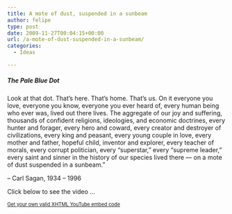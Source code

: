 ```yaml
---
title: A mote of dust, suspended in a sunbeam
author: felipe
type: post
date: 2009-11-27T00:04:15+00:00
url: /a-mote-of-dust-suspended-in-a-sunbeam/
categories:
  - Ideas

---
```

##### The Pale Blue Dot

Look at that dot. That&#8217;s here. That&#8217;s home. That&#8217;s us. On it everyone you love, everyone you know, everyone you ever heard of, every human being who ever was, lived out there lives. The aggregate of our joy and suffering, thousands of confident religions, ideologies, and economic doctrines, every hunter and forager, every hero and coward, every creator and destroyer of civilizations, every king and peasant, every young couple in love, every mother and father, hopeful child, inventor and explorer, every teacher of morals, every corrupt politician, every &#8220;superstar,&#8221; every &#8220;supreme leader,&#8221; every saint and sinner in the history of our species lived there &#8212; on a mote of dust suspended in a sunbeam.&#8221;

&#8211; Carl Sagan, 1934 &#8211; 1996

Click below to see the video &#8230;
  
<!--more-->


  


<div style="font-size: 0.8em">
  <a href="http://www.tools4noobs.com/online_tools/youtube_xhtml/">Get your own valid XHTML YouTube embed code</a>
</div>